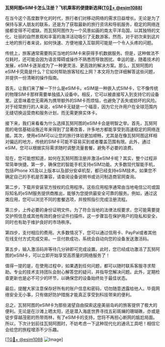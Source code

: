 **瓦努阿图eSIM卡怎么注册？飞机乘客的便捷新选择[[TG💪+ @esim1088](https://t.me/s/esim1088)]**

在当今这个高度数字化的时代，旅行者们对移动网络的需求日益增长。无论是为了保持与家人朋友的联系，还是为了获取最新的旅行资讯和导航服务，稳定的网络连接都变得不可或缺。而瓦努阿图作为一个风景如画的南太平洋岛国，以其独特的文化、壮丽的自然景观和丰富的海洋活动吸引了无数游客。然而，对于初次来到这片土地的旅行者来说，如何快速、方便地接入互联网可能是一个令人头疼的问题。

传统上，旅客通常需要购买当地的SIM卡来获得手机数据服务。但是，这种做法不仅耗时，还可能会因为语言障碍或操作不熟悉而导致困扰。幸运的是，随着技术的发展，eSIM卡逐渐成为了一种更灵活、更高效的解决方案。那么，瓦努阿图的eSIM卡究竟是什么？它如何帮助旅客轻松上网？本文将为您详细解答这些问题，并提供一份清晰的操作指南。

首先，让我们来了解一下什么是eSIM卡。eSIM是一种嵌入式SIM卡，它不像传统的物理SIM卡那样需要单独插入设备中。相反，它可以被直接写入到支持它的设备里。这意味着您无需再为携带额外的SIM卡而烦恼，也避免了丢失或损坏的风险。对于经常旅行的人来说，eSIM卡无疑是一个福音，因为它允许用户在全球范围内无缝切换运营商和服务计划，而无需更换实体卡。

接下来，我们来看看为什么选择瓦努阿图的eSIM卡会是明智之举。首先，瓦努阿图的电信基础设施近年来得到了显著改善，许多地方都能享受到高速稳定的网络连接。其次，使用eSIM可以让您的旅行体验更加顺畅，尤其是在像瓦努阿图这样相对偏远的地方，传统的SIM卡可能不容易买到或者覆盖范围有限。此外，通过eSIM，您可以根据实际需求随时调整流量套餐，避免不必要的浪费。

现在，您可能想知道，如何在瓦努阿图注册并激活eSIM卡呢？其实，整个过程非常简单快捷。第一步，确保您的智能手机支持eSIM功能。大多数现代智能手机，包括iPhone XS及以上版本以及部分安卓机型，都已经支持eSIM技术。如果您不确定自己的手机是否兼容，请查阅设备说明书或访问制造商官网查询。

第二步，下载并安装官方授权的应用程序。这些应用程序通常由当地电信公司或国际知名的eSIM服务提供商推出，能够为您提供最安全可靠的服务。例如，通过这类应用，您可以浏览不同的套餐选项，并按照指引完成注册流程。

第三步，上传必要的身份证明文件。为了符合当地的法律法规要求，您可能需要提交护照信息或其他有效的身份证件扫描件。这一步骤旨在保护用户的隐私和安全，同时也有助于维护良好的市场秩序。

第四步，支付相应的费用。大多数情况下，您可以通过信用卡、PayPal或者其他在线支付方式完成交易。一旦付款成功，系统会自动向您的设备发送激活码。

第五步，输入激活码并等待几分钟即可完成设置。此时，您已经成功激活了瓦努阿图的eSIM卡，可以立即开始享受高质量的网络服务了！

值得一提的是，在使用过程中，如果遇到任何问题，都可以随时联系客服寻求帮助。专业的技术支持团队会耐心解答您的疑问，并指导您解决问题。此外，定期检查更新也是必不可少的环节，以确保您的设备始终处于最佳状态。

最后，提醒大家注意保存好所有的账户信息和密码，切勿随意透露给他人。毕竟网络安全无小事，只有做好防护措施才能真正享受到科技带来的便利。

总之，瓦努阿图的eSIM卡为那些渴望自由探索这座美丽岛屿的旅客提供了极大的便利。无论是在沙滩上晒太阳，还是潜入海底世界寻找五彩斑斓的珊瑚礁，亦或是徒步穿越茂密的热带雨林，有了eSIM卡的支持，您将不再担心断网的尴尬局面。所以，下次计划前往瓦努阿图时，不妨考虑一下这种现代化的通讯工具吧！相信它会给您的旅程增添不少乐趣。

[[TG💪+ @esim1088](https://t.me/s/esim1088) ![Image](https://i.postimg.cc/4NQfJmqS/Snipaste-2025-05-13-00-14-12.png)]